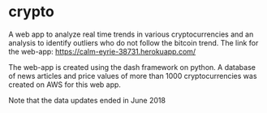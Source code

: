 # crypto
A web app to analyze real time trends in various cryptocurrencies and an analysis to identify outliers who do not follow the bitcoin trend.
The link for the web-app: https://calm-eyrie-38731.herokuapp.com/ 

The web-app is created using the dash framework on python. A database of news articles and price values of more than 1000 cryptocurrencies was created on AWS for this web app.

Note that the data updates ended in June 2018
